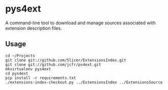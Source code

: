 pys4ext
=======

A command-line tool to download and manage sources associated with extension description files.


Usage
-----

```
cd ~/Projects
git clone git://github.com/Slicer/ExtensionsIndex.git
git clone git://github.com/jcfr/ps4ext.git
mkvirtualenv pys4ext
cd pys4ext
pip install -r requirements.txt
./extensions-index-checkout.py ../ExtensionsIndex ../ExtensionsSource
```

